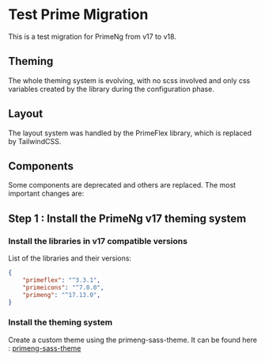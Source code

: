 # Test Prime Migration

This is a test migration for PrimeNg from v17 to v18.

## Theming

The whole theming system is evolving, with no scss involved and only css variables created by the library during the configuration phase.

## Layout

The layout system was handled by the PrimeFlex library, which is replaced by TailwindCSS.

## Components

Some components are deprecated and others are replaced. The most important changes are:

## Step 1 : Install the PrimeNg v17 theming system

### Install the libraries in v17 compatible versions

List of the libraries and their versions:

```json
{
    "primeflex": "^3.3.1",
    "primeicons": "^7.0.0",
    "primeng": "^17.13.0",
}
```

### Install the theming system

Create a custom theme using the primeng-sass-theme.
It can be found here :
[primeng-sass-theme](https://github.com/primefaces/primeng-sass-theme)


